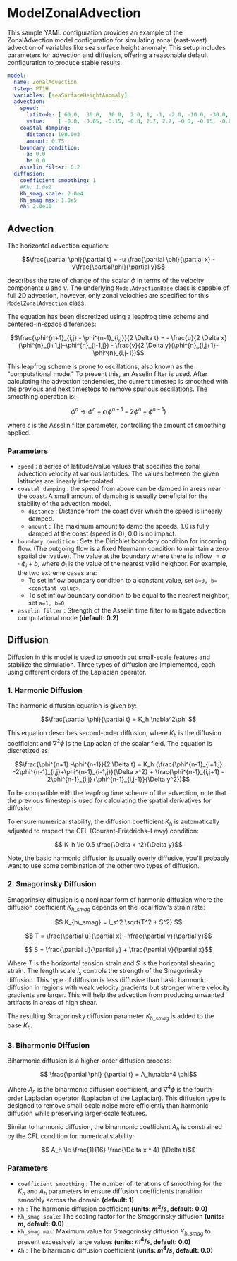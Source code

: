 # ModelZonalAdvection

This sample YAML configuration provides an example of the ZonalAdvection model
configuration for simulating zonal (east-west) advection of variables like sea
surface height anomaly. This setup includes parameters for advection and
diffusion, offering a reasonable default configuration to produce stable results.

```yaml
model:
  name: ZonalAdvection
  tstep: PT1H
  variables: [seaSurfaceHeightAnomaly]
  advection:
    speed:
      latitude: [ 60.0,  30.0,  10.0,  2.0, 1, -1, -2.0, -10.0, -30.0, -60.0]
      value:    [ -0.0, -0.05, -0.15, -0.8, 2.7, 2.7, -0.8, -0.15, -0.05,   0.0]
    coastal damping:
      distance: 100.0e3
      amount: 0.75
    boundary condition:
      a: 0.0
      b: 0.0
    asselin filter: 0.2
  diffusion:
    coefficient smoothing: 1
    #Kh: 1.0e2
    Kh_smag scale: 2.0e4
    Kh_smag max: 1.0e5
    Ah: 2.0e10
```

## Advection

The horizontal advection equation:

$$\frac{\partial \phi}{\partial t} = -u \frac{\partial \phi}{\partial x} - v\frac{\partial\phi}{\partial y}$$

describes the rate of change of the scalar $\phi$ in terms of the velocity
components $u$ and $v$. The underlying `ModelAdvectionBase` class is capable of
full 2D advection, however, only zonal velocities are specified for this
`ModelZonalAdvection` class.

The equation has been discretized using a leapfrog time scheme and
centered-in-space diferences:

$$\frac{\phi^{n+1}_{i,j} - \phi^{n-1}_{i,j}}{2 \Delta t} =  - \frac{u}{2 \Delta x}(\phi^{n}_{i+1,j}-\phi^{n}_{i-1,j}) - \frac{v}{2 \Delta y}(\phi^{n}_{i,j+1}-\phi^{n}_{i,j-1})$$

This leapfrog scheme is prone to oscillations, also known as the "computational
mode." To prevent this, an Asselin filter is used. After calculating the
advection tendencies, the current timestep is smoothed with the previous and
next timesteps to remove spurious oscillations. The smoothing operation is:

$$\phi^{n} \rightarrow \phi^{n} + \epsilon ( \phi^{n+1} - 2\phi^{n} + \phi^{n-1}) $$

where $\epsilon$ is the Asselin filter parameter, controlling the amount of
smoothing applied.

### Parameters

- `speed` : a series of latitude/value values that specifies the zonal advection
  velocity at various latitudes. The values between the given latitudes are
  linearly interpolated.
- `coastal damping` : the speed from above can be damped in areas near the
  coast. A small amount of damping is usually beneficial for the stability of
  the advection model.
  - `distance` : Distance from the coast over which the speed is linearly
    damped.
  - `amount` : The maximum amount to damp the speeds. 1.0 is fully damped at the
    coast (speed is 0), 0.0 is no impact.
- `boundary condition` : Sets the Dirichlet boundary condition for incoming flow. (The
  outgoing flow is a fixed Neumann condition to maintain a zero spatial
  derivative). The value at the boundary where there is inflow $= a
  \cdot \phi_i + b$, where $\phi_i$ is the value of the nearest valid neighbor.
  For example, the two extreme cases are:
  - To set inflow boundary condition to a constant value, set `a=0, b=<constant value>`.
  - To set inflow boundary condition to be equal to the nearest neighbor, set
    `a=1, b=0`
- `asselin filter` : Strength of the Asselin time filter to mitigate advection
  computational mode **(default: 0.2)**

## Diffusion
Diffusion in this model is used to smooth out small-scale features and stabilize
the simulation. Three types of diffusion are implemented, each using different
orders of the Laplacian operator.

### 1. Harmonic Diffusion
The harmonic diffusion equation is given by:

$$\frac{\partial \phi}{\partial t} = K_h \nabla^2\phi $$

This equation describes second-order diffusion, where $K_h$ is the diffusion
coefficient and $\nabla^2\phi$ is the Laplacian of the scalar field. The
equation is discretized as:

$$\frac{\phi^{n+1} -\phi^{n-1}}{2 \Delta t} = K_h (\frac{\phi^{n-1}_{i+1,j} -2\phi^{n-1}_{i,j}+\phi^{n-1}_{i-1,j}}{\Delta x^2} + \frac{\phi^{n-1}_{i,j+1} - 2\phi^{n-1}_{i,j}+\phi^{n-1}_{i,j-1}}{\Delta y^2})$$

To be compatible with the leapfrog time scheme of the advection, note that the
previous timestep is used for calculating the spatial derivatives for diffusion

To ensure numerical stability, the diffusion coefficient $K_h$ is automatically
adjusted to respect the CFL (Courant–Friedrichs–Lewy) condition:

$$ K_h \le 0.5 \frac{\Delta x ^2}{\Delta y}$$

Note, the basic harmonic diffusion is usually overly diffusive, you'll probably
want to use some combination of the other two types of diffusion.

### 2. Smagorinsky Diffusion
Smagorinsky diffusion is a nonlinear form of harmonic diffusion where the
diffusion coefficient $K_{h\_smag}$ depends on the local flow's strain rate:

$$ K_{h\_smag} = l_s^2 \sqrt{T^2 + S^2} $$

$$ T = \frac{\partial u}{\partial x} - \frac{\partial v}{\partial y}$$

$$ S = \frac{\partial u}{\partial y} + \frac{\partial v}{\partial x}$$

Where $T$ is the horizontal tension strain and $S$ is the horizontal shearing
strain. The length scale $l_s$ controls the strength of the Smagorinsky
diffusion. This type of diffusion is less diffusive than basic harmonic
diffusion in regions with weak velocity gradients but stronger where velocity gradients are
larger. This will help the advection from producing unwanted artifacts in areas
of high shear.

The resulting Smagorinsky diffusion parameter $K_{h\_smag}$ is added to the base $K_h$.

### 3. Biharmonic Diffusion
Biharmonic diffusion is a higher-order diffusion process:

$$ \frac{\partial \phi} {\partial t} = A_h\nabla^4 \phi$$

Where $A_h$ is the biharmonic diffusion coefficient, and $\nabla^4\phi$ is the
fourth-order Laplacian operator (Laplacian of the Laplacian). This diffusion
type is designed to remove small-scale noise more efficiently than harmonic
diffusion while preserving larger-scale features.

Similar to harmonic diffusion, the biharmonic coefficient $A_h$ is constrained
by the CFL condition for numerical stability:

$$ A_h \le \frac{1}{16} \frac{\Delta x ^ 4} {\Delta t}$$

### Parameters

- `coefficient smoothing` : The number of iterations of smoothing for the $K_h$
  and $A_h$ parameters to ensure diffusion  coefficients transition smoothly
  across the domain **(default: 1)**
- `Kh` : The harmonic diffusion coefficient **(units: $m^2/s$, default: 0.0)**
- `Kh_smag scale`: The scaling factor for the Smagorinsky diffusion **(units:
  $m$, default: 0.0)**
- `Kh_smag max`: Maximum value for Smagorinsky diffusion $K_{h\_smag}$ to
  prevent excessively large values **(units: $m^4/s$, default: 0.0)**
- `Ah` : The biharmonic diffusion coefficient **(units: $m^4/s$, default: 0.0)**